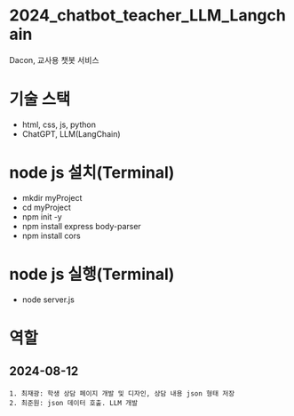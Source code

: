 # 2024_chatbot_teacher_LLM_Langchain
Dacon, 교사용 챗봇 서비스

# 기술 스택
- html, css, js, python
- ChatGPT, LLM(LangChain)

# node js 설치(Terminal)
- mkdir myProject
- cd myProject
- npm init -y
- npm install express body-parser
- npm install cors

# node js 실행(Terminal)
- node server.js

# 역할
## 2024-08-12
    1. 최재광: 학생 상담 페이지 개발 및 디자인, 상담 내용 json 형태 저장
    2. 최준원: json 데이터 호출. LLM 개발